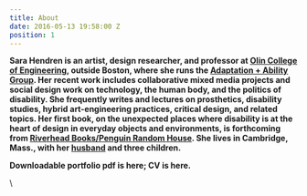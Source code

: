 ```yaml
---
title: About
date: 2016-05-13 19:58:00 Z
position: 1
---
```


**Sara Hendren is an artist, design researcher, and professor at [Olin College of Engineering](http://www.olin.edu/), outside Boston, where she runs the [Adaptation \+ Ability Group](aplusa.org). Her recent work includes collaborative mixed media projects and social design work on technology, the human body, and the politics of disability. She frequently writes and lectures on prosthetics, disability studies, hybrid art-engineering practices, critical design, and related topics. Her first book, on the unexpected places where disability is at the heart of design in everyday objects and environments, is forthcoming from [Riverhead Books/Penguin Random House](http://www.penguin.com/meet/publishers/riverhead/?ref=2B4575AB81AF). She lives in Cambridge, Mass., with her [husband](http://www.brianfunck.com/) and three children.**

**Downloadable portfolio pdf is here; CV is here.**

\
